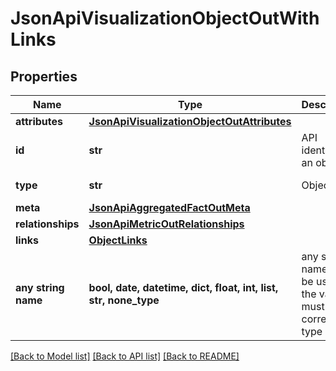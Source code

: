 # JsonApiVisualizationObjectOutWithLinks


## Properties
Name | Type | Description | Notes
------------ | ------------- | ------------- | -------------
**attributes** | [**JsonApiVisualizationObjectOutAttributes**](JsonApiVisualizationObjectOutAttributes.md) |  | 
**id** | **str** | API identifier of an object | 
**type** | **str** | Object type | defaults to "visualizationObject"
**meta** | [**JsonApiAggregatedFactOutMeta**](JsonApiAggregatedFactOutMeta.md) |  | [optional] 
**relationships** | [**JsonApiMetricOutRelationships**](JsonApiMetricOutRelationships.md) |  | [optional] 
**links** | [**ObjectLinks**](ObjectLinks.md) |  | [optional] 
**any string name** | **bool, date, datetime, dict, float, int, list, str, none_type** | any string name can be used but the value must be the correct type | [optional]

[[Back to Model list]](../README.md#documentation-for-models) [[Back to API list]](../README.md#documentation-for-api-endpoints) [[Back to README]](../README.md)


